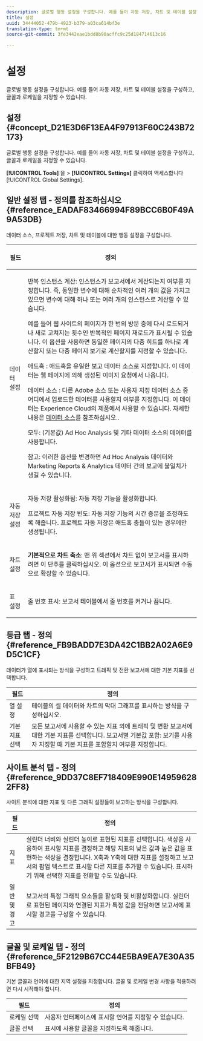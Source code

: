 ```yaml
---
description: 글로벌 행동 설정을 구성합니다. 예를 들어 자동 저장, 차트 및 테이블 설정을 구성하고, 글꼴과 로케일을 지정할 수 있습니다.
title: 설정
uuid: 34444052-479b-4923-b379-a03ca614bf3e
translation-type: tm+mt
source-git-commit: 3fe3442eae1bdd8b90acffc9c25d184714613c16

---
```



# 설정

글로벌 행동 설정을 구성합니다. 예를 들어 자동 저장, 차트 및 테이블 설정을 구성하고, 글꼴과 로케일을 지정할 수 있습니다.

## 설정 {#concept_D21E3D6F13EA4F97913F60C243B72173}

글로벌 행동 설정을 구성합니다. 예를 들어 자동 저장, 차트 및 테이블 설정을 구성하고, 글꼴과 로케일을 지정할 수 있습니다.

**[!UICONTROL Tools]** 을 > **[!UICONTROL Settings]** 클릭하여 액세스합니다 [!UICONTROL Global Settings].

## 일반 설정 탭 - 정의를 참조하십시오{#reference_EADAF83466994F89BCC6B0F49A9A53DB}

데이터 소스, 프로젝트 저장, 차트 및 테이블에 대한 행동 설정을 구성합니다.

<!-- 

r_dsc_general_settings.xml

 -->

<table id="table_C18A0F1C9E214EB585A29801BA2400F8"> 
 <thead> 
  <tr> 
   <th colname="col1" class="entry"> <p>필드 </p> </th> 
   <th colname="col2" class="entry"> <p>정의 </p> </th> 
  </tr> 
 </thead>
 <tbody> 
  <tr> 
   <td colname="col1"> <p> 데이터 설정 </p> </td> 
   <td colname="col2"> <p> <span class="uicontrol"> 반복 인스턴스 계산</span>: 인스턴스가 보고서에서 계산되는지 여부를 지정합니다. 즉, 동일한 변수에 대해 순차적인 여러 개의 값을 가지고 있으면 변수에 대해 하나 또는 여러 개의 인스턴스로 계산할 수 있습니다. </p> <p>예를 들어 웹 사이트의 페이지가 한 번의 방문 중에 다시 로드되거나 새로 고쳐지는 횟수인 반복적인 페이지 재로드가 표시될 수 있습니다. 이 옵션을 사용하면 동일한 페이지의 다중 히트를 하나로 계산할지 또는 다중 페이지 보기로 계산할지를 지정할 수 있습니다. </p> <p> <span class="uicontrol"> <span class="keyword"> 애드혹</span> </span>: <span class="keyword">애드혹</span>을 유일한 보고 데이터 소스로 지정합니다. 이 데이터는 웹 페이지에 의해 생성된 이미지 요청에서 나옵니다. </p> <p> <span class="uicontrol"> <span class="keyword">데이터 소스</span> </span>: 다른 Adobe 소스 또는 사용자 지정 데이터 소스 중 어디에서 업로드한 데이터를 사용할지 여부를 지정합니다. 이 데이터는 <span class="keyword">Experience Cloud</span>의 제품에서 사용할 수 있습니다. 자세한 내용은 <a href="https://docs.adobe.com/content/help/ko-KR/analytics/import/data-sources/datasrc-home.html"  >데이터 소스</a>를 참조하십시오.. </p> <p> <span class="uicontrol"> 모두</span>: (기본값) <span class="keyword">Ad Hoc Analysis</span> 및 기타 데이터 소스의 데이터를 사용합니다. </p> <p>참고: 이러한 옵션을 변경하면 <span class="keyword">Ad Hoc Analysis</span> 데이터와 <span class="keyword">Marketing Reports &amp; Analytics 데이터</span> 간의 보고에 불일치가 생길 수 있습니다. </p> </td> 
  </tr> 
  <tr> 
   <td colname="col1"> <p> 자동 저장 설정 </p> </td> 
   <td colname="col2"> <p> <span class="uicontrol"> 자동 저장 활성화됨</span>: 자동 저장 기능을 활성화합니다. </p> <p> <span class="uicontrol"> 프로젝트 자동 저장 빈도</span>: 자동 저장 기능의 시간 증분을 조정하도록 해줍니다. 프로젝트 자동 저장은 애드혹 충돌이 있는 경우에만 생성됩니다. </p> </td> 
  </tr> 
  <tr> 
   <td colname="col1"> <p> 차트 설정 </p> </td> 
   <td colname="col2"> <p><b>기본적으로 차트 축소</b>: 맨 위 섹션에서 차트 없이 보고서를 표시하려면 이 단추를 클릭하십시오. 이 옵션으로 보고서가 표시되면 수동으로 확장할 수 있습니다. </p> </td> 
  </tr> 
  <tr> 
   <td colname="col1"> <p> 표 설정 </p> </td> 
   <td colname="col2"> <p> <span class="uicontrol"> 줄 번호 표시</span>: 보고서 테이블에서 줄 번호를 켜거나 끕니다. </p> </td> 
  </tr> 
 </tbody> 
</table>

## 등급 탭 - 정의 {#reference_FB9BADD7E3DA42C1BB2A02A6E9D5C1CF}

데이터가 열에 표시되는 방식을 구성하고 트래픽 및 전환 보고서에 대한 기본 지표를 선택합니다.

<!-- 

r_dsc_ranked_tab.xml

 -->

| 필드 | 정의 |
|--- |--- |
| 열 설정 | 테이블의 셀 데이터와 차트의 막대 그래프를 표시하는 방식을 구성하십시오. |
| 기본 지표 선택 | 모든 보고서에 사용할 수 있는 지표 외에 트래픽 및 변환 보고서에 대한 기본 지표를 선택합니다.    보고서별 기본값 포함: 보기를 사용자 지정할 때 기본 지표를 포함할지 여부를 지정합니다. |

## 사이트 분석 탭 - 정의 {#reference_9DD37C8EF718409E990E149596282FF8}

사이트 분석에 대한 지표 및 다른 그래픽 설정들이 보고하는 방식을 구성합니다.

<!-- 

r_dsc_site_analysis_tab.xml

 -->

| 필드 | 정의 |
|--- |--- |
| 지표 | 실린더 너비와 실린더 높이로 표현된 지표를 선택합니다. 색상을 사용하여 표시할 지표를 결정하고 해당 지표의 낮은 값과 높은 값을 표현하는 색상을 결정합니다. X축과 Y축에 대한 지표를 설정하고 보고서의 팝업 텍스트로 표시할 다른 지표를 추가할 수 있습니다. 표시하기 위해 선택한 지표를 전환할 수도 있습니다. |
| 일반 및 경고 | 보고서의 특정 그래픽 요소들을 활성화 및 비활성화합니다. 실린더로 표현된 페이지와 연결된 지표가 특정 값을 전달하면 보고서에 표시할 경고를 구성할 수 있습니다. |

## 글꼴 및 로케일 탭 - 정의 {#reference_5F2129B67CC44E5BA9EA7E30A35BFB49}

기본 글꼴과 언어에 대한 지역 설정을 지정합니다. 글꼴 및 로케일 변경 사항을 적용하려면 다시 시작해야 합니다.

<!-- 

r_dsc_font_locale.xml

 -->

| 필드 | 정의 |
|--- |--- |
| 로케일 선택 | 사용자 인터페이스에 표시할 언어를 지정할 수 있습니다. |
| 글꼴 선택 | 표시에 사용할 글꼴을 지정하도록 해줍니다. |
